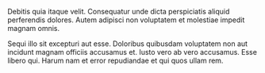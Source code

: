 Debitis quia itaque velit. Consequatur unde dicta perspiciatis aliquid perferendis dolores. Autem adipisci non voluptatem et molestiae impedit magnam omnis.
 Sequi illo sit excepturi aut esse. Doloribus quibusdam voluptatem non aut incidunt magnam officiis accusamus et. Iusto vero ab vero accusamus. Esse libero qui. Harum nam et error repudiandae et qui quos ullam rem.